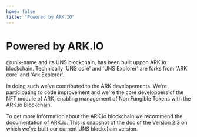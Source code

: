 ```yaml
---
home: false
title: "Powered by ARK.IO"
---
```


# Powered by ARK.IO

@unik-name and its UNS blockchain, has been built uppon ARK.io blockchain. Technically 'UNS core' and 'UNS Explorer' are forks from 'ARK core' and 'Ark Explorer'.

In doing such we've contributed to the ARK developements. We're participating to code improvement and we're the core developpers of the NFT module of ARK, enabling management of Non Fungible Tokens with the ARK.io Blockchain. 

To get more information about the ARK.io blockchain we recommend the [documentation of ARK.io](https://arkdoc-23.docs.uns.network). This is snapshot of the doc of the Version 2.3 on which we've built our current UNS blockchain version.
